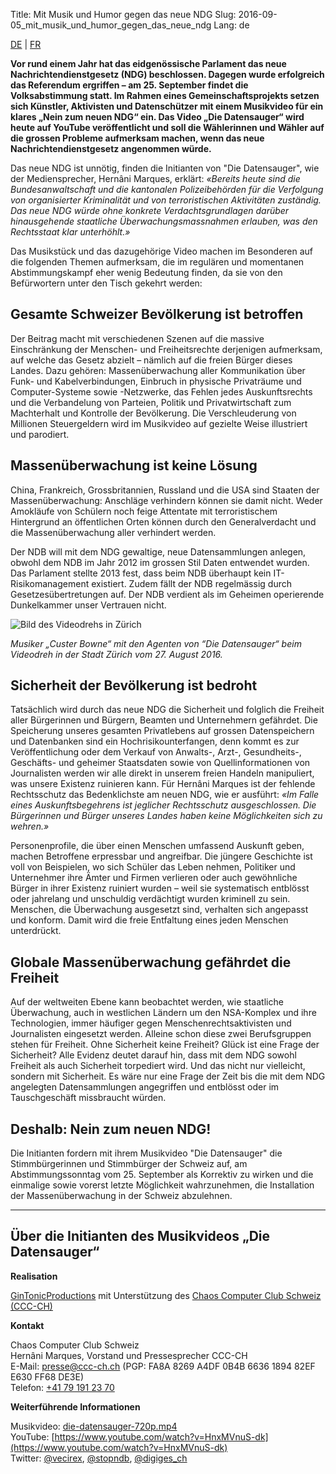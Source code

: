 Title: Mit Musik und Humor gegen das neue NDG
Slug: 2016-09-05_mit_musik_und_humor_gegen_das_neue_ndg
Lang: de

[DE](2016-09-05_mit_musik_und_humor_gegen_das_neue_ndg.html) | [FR](2016-09-05_en-musique-et-avec-humour-contre-la-nouvelle-lrens.html)

**Vor rund einem Jahr hat das eidgenössische Parlament das neue
Nachrichtendienstgesetz (NDG) beschlossen. Dagegen wurde erfolgreich das
Referendum ergriffen – am 25. September findet die Volksabstimmung statt. Im
Rahmen eines Gemeinschaftsprojekts setzen sich Künstler, Aktivisten und
Datenschützer mit einem Musikvideo für ein klares „Nein zum neuen NDG“ ein. Das
Video „Die Datensauger“ wird heute auf YouTube veröffentlicht und soll die
Wählerinnen und Wähler auf die grossen Probleme aufmerksam machen, wenn das
neue Nachrichtendienstgesetz angenommen würde.**

Das neue NDG ist unnötig, finden die Initianten von "Die Datensauger", wie der
Mediensprecher, Hernâni Marques, erklärt: *«Bereits heute sind die
Bundesanwaltschaft und die kantonalen Polizeibehörden für die Verfolgung von
organisierter Kriminalität und von terroristischen Aktivitäten zuständig. Das
neue NDG würde ohne konkrete Verdachtsgrundlagen darüber hinausgehende
staatliche Überwachungsmassnahmen erlauben, was den Rechtsstaat klar
unterhöhlt.»*

Das Musikstück und das dazugehörige Video machen im Besonderen auf die
folgenden Themen aufmerksam, die im regulären und momentanen Abstimmungskampf
eher wenig Bedeutung finden, da sie von den Befürwortern unter den Tisch
gekehrt werden:

## Gesamte Schweizer Bevölkerung ist betroffen

Der Beitrag macht mit verschiedenen Szenen auf die massive Einschränkung der
Menschen- und Freiheitsrechte derjenigen aufmerksam, auf welche das Gesetz
abzielt – nämlich auf die freien Bürger dieses Landes. Dazu gehören:
Massenüberwachung aller Kommunikation über Funk- und Kabelverbindungen,
Einbruch in physische Privaträume und Computer-Systeme sowie -Netzwerke, das
Fehlen jedes Auskunftsrechts und die Verbandelung von Parteien, Politik und
Privatwirtschaft zum Machterhalt und Kontrolle der Bevölkerung. Die
Verschleuderung von Millionen Steuergeldern wird im Musikvideo auf gezielte
Weise illustriert und parodiert.

## Massenüberwachung ist keine Lösung

China, Frankreich, Grossbritannien, Russland und die USA sind Staaten der
Massenüberwachung: Anschläge verhindern können sie damit nicht. Weder
Amokläufe von Schülern noch feige Attentate mit terroristischem Hintergrund an
öffentlichen Orten können durch den Generalverdacht und die Massenüberwachung
aller verhindert werden.

Der NDB will mit dem NDG gewaltige, neue Datensammlungen anlegen, obwohl dem
NDB im Jahr 2012 im grossen Stil Daten entwendet wurden. Das Parlament stellte
2013 fest, dass beim NDB überhaupt kein IT-Risikomanagement existiert. Zudem
fällt der NDB regelmässig durch Gesetzesübertretungen auf. Der NDB verdient als
im Geheimen operierende Dunkelkammer unser Vertrauen nicht.

![Bild des Videodrehs in Zürich](images/datensauger.jpg)

*Musiker „Custer Bowne“ mit den Agenten von “Die Datensauger“ beim Videodreh in
der Stadt Zürich vom 27. August 2016.*

## Sicherheit der Bevölkerung ist bedroht

Tatsächlich wird durch das neue NDG die Sicherheit und folglich die Freiheit
aller Bürgerinnen und Bürgern, Beamten und Unternehmern gefährdet. Die
Speicherung unseres gesamten Privatlebens auf grossen Datenspeichern und
Datenbanken sind ein Hochrisikounterfangen, denn kommt es zur Veröffentlichung
oder dem Verkauf von Anwalts-, Arzt-, Gesundheits-, Geschäfts- und geheimer
Staatsdaten sowie von Quellinformationen von Journalisten werden wir alle
direkt in unserem freien Handeln manipuliert, was unsere Existenz ruinieren
kann. Für Hernâni Marques ist der fehlende Rechtsschutz das Bedenklichste am
neuen NDG, wie er ausführt: *«Im Falle eines Auskunftsbegehrens ist jeglicher
Rechtsschutz ausgeschlossen. Die Bürgerinnen und Bürger unseres Landes haben
keine Möglichkeiten sich zu wehren.»*

Personenprofile, die über einen Menschen umfassend Auskunft geben, machen
Betroffene erpressbar und angreifbar. Die jüngere Geschichte ist voll von
Beispielen, wo sich Schüler das Leben nehmen, Politiker und Unternehmer ihre
Ämter und Firmen verlieren oder auch gewöhnliche Bürger in ihrer Existenz
ruiniert wurden – weil sie systematisch entblösst oder jahrelang und unschuldig
verdächtigt wurden kriminell zu sein. Menschen, die Überwachung ausgesetzt
sind, verhalten sich angepasst und konform. Damit wird die freie Entfaltung
eines jeden Menschen unterdrückt.

## Globale Massenüberwachung gefährdet die Freiheit

Auf der weltweiten Ebene kann beobachtet werden, wie staatliche Überwachung,
auch in westlichen Ländern um den NSA-Komplex und ihre Technologien, immer
häufiger gegen Menschenrechtsaktivisten und Journalisten eingesetzt werden.
Alleine schon diese zwei Berufsgruppen stehen für Freiheit. Ohne Sicherheit
keine Freiheit? Glück ist eine Frage der Sicherheit? Alle Evidenz deutet darauf
hin, dass mit dem NDG sowohl Freiheit als auch Sicherheit torpediert wird. Und
das nicht nur vielleicht, sondern mit Sicherheit. Es wäre nur eine Frage der
Zeit bis die mit dem NDG angelegten Datensammlungen angegriffen und entblösst
oder im Tauschgeschäft missbraucht würden.

## Deshalb: Nein zum neuen NDG!

Die Initianten fordern mit ihrem Musikvideo "Die Datensauger" die
Stimmbürgerinnen und Stimmbürger der Schweiz auf, am Abstimmungssonntag
vom 25. September als Korrektiv zu wirken und die einmalige sowie
vorerst letzte Möglichkeit wahrzunehmen, die Installation der
Massenüberwachung in der Schweiz abzulehnen.

<hr>

## Über die Initianten des Musikvideos „Die Datensauger“

**Realisation**

[GinTonicProductions](https://twitter.com/gintonicprods) mit Unterstützung des
[Chaos Computer Club Schweiz (CCC-CH)](https://www.ccc-ch.ch/)

**Kontakt**

Chaos Computer Club Schweiz<br>
Hernâni Marques, Vorstand und Pressesprecher CCC-CH<br>
E-Mail: [presse@ccc-ch.ch](mailto:presse@ccc-ch.ch) (PGP: FA8A 8269 A4DF 0B4B 6636 1894 82EF E630 FF68 DE3E)<br>
Telefon: [+41 79 191 23 70](tel:+41791912370)

**Weiterführende Informationen**

Musikvideo: [die-datensauger-720p.mp4](https://stopndb.ch/material/videos/die-datensauger-720p.mp4)<br>
YouTube: [https://www.youtube.com/watch?v=HnxMVnuS-dk](https://www.youtube.com/watch?v=HnxMVnuS-dk)<br>
Twitter: [@vecirex](http://twitter.com/vecirex), [@stopndb](http://twitter.com/stopndb), [@digiges\_ch](http://twitter.com/digiges_ch)
